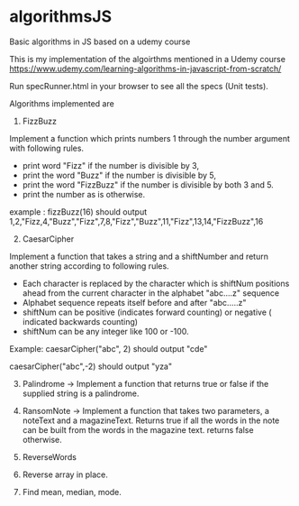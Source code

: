 # algorithmsJS
Basic algorithms in JS based on a udemy course

This is my implementation of the algoirthms mentioned in a Udemy course
https://www.udemy.com/learning-algorithms-in-javascript-from-scratch/

Run specRunner.html in your browser to see all the specs (Unit tests).

Algorithms implemented are

1. FizzBuzz

Implement a function which prints numbers 1 through the number argument with following rules.
 - print word "Fizz" if the number is divisible by 3,
 - print the word "Buzz" if the number is divisible by 5,
 - print the word "FizzBuzz" if the number is divisible by both 3 and 5.
 - print the number as is otherwise.

 example : fizzBuzz(16) should output
 1,2,"Fizz,4,"Buzz","Fizz",7,8,"Fizz","Buzz",11,"Fizz",13,14,"FizzBuzz",16


2. CaesarCipher

Implement a function that takes a string and a shiftNumber and return another string according to following rules.

- Each character is replaced by the character which is shiftNum positions ahead from the current character in the alphabet "abc....z" sequence
- Alphabet sequence repeats itself before and after "abc.....z"
- shiftNum can be positive (indicates forward counting) or negative ( indicated backwards counting)
- shiftNum can be any integer like 100 or -100. 

Example: caesarCipher("abc", 2)
should output "cde"

caesarCipher("abc",-2)
should output "yza"


3. Palindrome -> Implement a function that returns true or false if the supplied string is a palindrome.

4. RansomNote ->  Implement a function that takes two parameters, a noteText and a magazineText. Returns true if all the words in the note can be built from the words in the
magazine text. returns false otherwise.

5. ReverseWords
6. Reverse array in place.
7. Find mean, median, mode.


